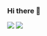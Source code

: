 ### Hi there 👋

<!--
**chaidisheng/chaidisheng** is a ✨ _special_ ✨ repository because its `README.md` (this file) appears on your GitHub profile.

Here are some ideas to get you started:

- 🔭 I’m currently working on ...
- 🌱 I’m currently learning ...
- 👯 I’m looking to collaborate on ...
- 🤔 I’m looking for help with ...
- 💬 Ask me about ...
- 📫 How to reach me: ...
- 😄 Pronouns: ...
- ⚡ Fun fact: ...
-->

<p>
<img src = "https://github-readme-stats.vercel.app/api?username=chaidisheng&show_icons=true&theme=radical">
<img src = "https://github-readme-stats.vercel.app/api/top-langs/?username=chaidisheng&layout=compact&theme=radical">
</p>
